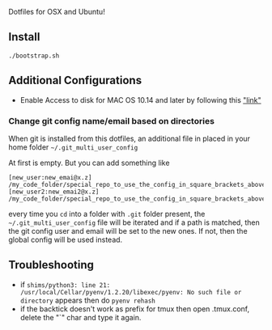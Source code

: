
Dotfiles for OSX and Ubuntu!

## Install
```
./bootstrap.sh
```

## Additional Configurations

- Enable Access to disk for MAC OS 10.14 and later by following this ["link"](https://osxdaily.com/2018/10/09/fix-operation-not-permitted-terminal-error-macos/)

### Change git config name/email based on directories

When git is installed from this dotfiles, an additional file in placed in your home folder `~/.git_multi_user_config`

At first is empty. But you can add something like

```
[new_user:new_emai@x.z]
/my_code_folder/special_repo_to_use_the_config_in_square_brackets_above/*
[new_user2:new_emai2@x.z]
/my_code_folder/special_repo_to_use_the_config_in_square_brackets_above/*
```

every time you `cd` into a folder with `.git` folder present, the `~/.git_multi_user_config` file will be iterated and if a path is matched, then the git config user and email will be set to the new ones. If not, then the global config will be used instead.

## Troubleshooting

- if `shims/python3: line 21: /usr/local/Cellar/pyenv/1.2.20/libexec/pyenv: No such file or directory` appears then do `pyenv rehash`
- if the backtick doesn't work as prefix for tmux then open .tmux.conf, delete the "`" char and type it again.

